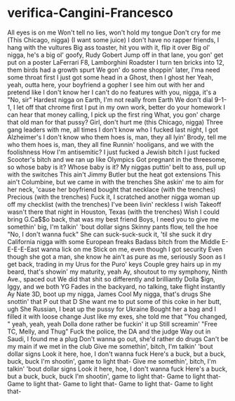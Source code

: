 # verifica-Cangini-Francesco
All eyes is on me
Won't tell no lies, won't hold my tongue
Don't cry for me
(This Chicago, nigga)
(I want some juice)
I don't have no rapper friends, I hang with the vultures
Big ass toaster, hit you with it, flip it over
Big ol' nigga, he's a big ol' goofy, Rudy Gobert
Jump off in that lane, you gon' get put on a poster
LaFerrari F8, Lamborghini Roadster
I turn ten bricks into 12, them birds had a growth spurt
We gon' do some shoppin' later, I'ma need some throat first
I just got some head in a Ghost, then I ghost her
Yeah, yeah, outta here, your boyfriend a gopher
I see him out with her and pretend like I don't know her
I can't do no features with you, nigga, it's a "No, sir"
Hardest nigga on Earth, I'm not really from Earth
We don't dial 9-1-1, I let off that chrome first
I put in my own work, better do your homework
I can hear that money calling, I pick up the first ring
What, you gon' charge that old man for that pussy? Girl, don't hurt me (this Chicago, nigga)
Three gang leaders with me, all times
I don't know who I fucked last night, I got Alzheimer's
I don't know who them hoes is, man, they all lyin'
Brody, tell me who them hoes is, man, they all fine
Runnin' hooligans, and we with the foolishness
How I'm antisemitic? I just fucked a Jewish bitch
I just fucked Scooter's bitch and we ran up like Olympics
Got pregnant in the threesome, so whose baby is it?
Whose baby is it?
My niggas puttin' belt to ass, pull up with the switches
This ain't Jimmy Butler but the heat got extensions
This ain't Columbine, but we came in with the trenches
She askin' me to aim for her neck, 'cause her boyfriend bought that necklace (with the trenches)
Precious (with the trenches)
Fuck it, I scratched another nigga woman up off my checklist (with the trenches)
I've been livin' reckless
I wish Takeoff wasn't there that night in Houston, Texas (with the trenches)
Wish I could bring G.Ca$$o back, that was my best friend
Boys, I need you to give me somethin' big, I'm talkin' 'bout dollar signs
Skinny pants flow, tell the hoe "No, I don't wanna fuck"
She can suck-suck-suck it, 'til she suck it dry
California nigga with some European freaks
Badass bitch from the Middle E-E-E-E-East wanna lick on me
Stick on me, even though I got security
Even though she got a man, she know he ain't as pure as me, seriously
Soon as I get back, trading in my Urus for the Puro' keys
Couple grey hairs up in my beard, that's showin' my maturity, yeah
Ay, shoutout to my symphony, Ninth Ave., spaced out
We did that shit so differently and brilliantly
Dolla $ign, Iggy, and we both YG
Fades in the backyard, no talking, take flight instantly
Ay Nate 3D, boot up my nigga, James Cool
My nigga, that's drugs
She snottin' that P out that D
She want me to put some of this coke in her butt, ugh
She Russian, I beat up the pussy for Ukraine
Bought her a bag and I filled it with loose change
Just like my exes, she told me that "You changed, " yeah, yeah, yeah
Dolla done rather be fuckin' it up
Still screamin' "Free TC, Melly, and Thug"
Fuck the police, the DA and the judge
Way out in Saudi, I found me a plug
Don't wanna go out, she'd rather do drugs
Can't be my main if we met in the club
Give me somethin', bitch, I'm talkin' 'bout dollar signs
Look it here, hoe, I don't wanna fuck
Here's a buck, but a buck, buck, buck
I'm shootin', game to light that-
Give me somethin', bitch, I'm talkin' 'bout dollar signs
Look it here, hoe, I don't wanna fuck
Here's a buck, but a buck, buck, buck
I'm shootin', game to light that-
Game to light that-
Game to light that-
Game to light that-
Game to light that-
Game to light that-